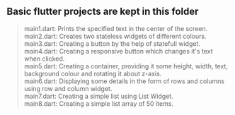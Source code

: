 ## Basic flutter projects are kept in this folder

> main1.dart: Prints the specified text in the center of the screen.<br>
> main2.dart: Creates two stateless widgets of different colours.<br>
> main3.dart: Creating a button by the help of statefull widget.<br>
> main4.dart: Creating a responsive button which changes it's text when clicked.<br>
> main5.dart: Creating a container, providing it some height, width, text, background colour and rotating it about z-axis.<br>
> main6.dart: Displaying some details in the form of rows and columns using row and column widget.<br>
> main7.dart: Creating a simple list using List Widget.<br>
> main8.dart: Creating a simple list array of 50 items.<br>
